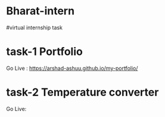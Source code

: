 # Bharat-intern
#virtual internship task
# task-1 Portfolio
Go Live : https://arshad-ashuu.github.io/my-portfolio/
# task-2 Temperature converter 
Go Live: 
